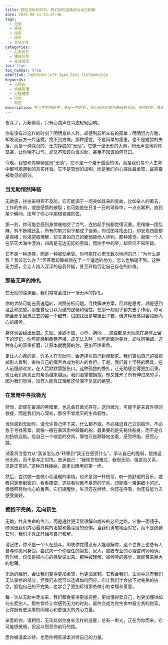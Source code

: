 ```yaml
---
title: 那些无助的时刻，我们如何温柔地与自己和解
date: 2025-08-11 22:17:40
tags:
  - 无助
  - 情绪
  - 治愈
  - 成长
  - 自我关怀
categories:
  - 心灵成长
  - 情感疗愈
  - 生活感悟
toc: true
toc_number: true
abbrlink: 7a8b9c0d-1e2f-3g4h-5i6j-7k8l9m0n1o2p
keywords:
  - 无助感
  - 情绪管理
  - 心理健康
  - 困境
  - 希望
description: 在人生的旅途中，总有一些时刻，我们会感到前所未有的无助。那种感觉，像潮水般涌来，将我们淹没在深不见底的迷茫与疲惫之中。它不是软弱的代名词，而是生命对我们发出的温柔提醒。这篇文章，想与你一同走过那些无助的幽谷，去感受、去理解、去拥抱，最终找到那份属于自己的光亮与力量。
---
```


夜深了，万籁俱寂，只有心跳声在耳边轻轻回响。

你有没有过这样的时刻？明明身处人群，却感到前所未有的孤单；明明努力奔跑，却发现前方一片迷雾，找不到方向。那种感觉，不是简单的疲惫，也不是短暂的失落，而是一种深沉的、无力挣脱的“无助”。它像一张无形的大网，悄无声息地将你笼罩，让你喘不过气，却又不知该向谁求助，甚至不知该如何开口。

今晚，我想和你聊聊这份“无助”。它不是一个羞于启齿的词，而是我们每个人生命中都可能遇到的真实体验。它不是软弱的证明，而是我们内心深处最柔软、最需要被看见的部分。

### 当无助悄然降临

无助感，往往来得猝不及防。它可能源于一场突如其来的变故，比如亲人的离去，工作的失利，或是感情的破裂；也可能是在日复一日的琐碎中，一点点累积，直到某个瞬间，压垮了你心中那根紧绷的弦。

那一刻，你可能会感到身体被抽空了力气，连抬起手指都觉得沉重。思绪像一团乱麻，剪不断理还乱，所有的努力似乎都成了徒劳。你试图寻找出口，却发现四面都是高墙；你渴望被理解，却又害怕自己的脆弱被他人评判。那种感觉，就像一个人在茫茫大海中漂泊，四周是无边无际的黑暗，而你手中的桨，却早已不知所踪。

它不是一种选择，而是一种被动承受。你可能在心里无数次地问自己：“为什么是我？我该怎么办？”但答案却像被锁在了一个遥远的地方，怎么也触碰不到。这种无力感，会让人陷入深深的自我怀疑，甚至开始否定自己存在的价值。

### 那些无声的挣扎

在无助的深渊里，我们常常会进行一场无声的挣扎。

你的大脑可能在高速运转，试图分析问题，寻找解决方案，但越是思考，越是感到混乱和绝望。那些曾经引以为傲的逻辑和理性，在那一刻似乎都失去了作用。你可能会反复回想过去的每一个细节，试图找出是哪里出了错，但这种反刍只会加剧内心的痛苦。

身体也会给出反应。失眠、食欲不振、心悸、胸闷……这些都是无助感在身体上留下的印记。你可能感到疲惫不堪，却无法入睡；你可能面对美食，却味同嚼蜡。这种身心的双重折磨，让原本就脆弱的你，更加不堪重负。

更让人心疼的是，许多人在无助时，会选择将自己封闭起来。我们害怕自己的狼狈被别人看到，害怕自己的痛苦会成为别人的负担。于是，我们戴上坚强的面具，在人前强颜欢笑，在人后默默舔舐伤口。这种孤独的挣扎，让无助感变得更加沉重，也让我们离真正的帮助越来越远。我们渴望被拥抱，却又推开了所有伸过来的手，因为我们觉得，没有人能真正理解这份深不见底的绝望。

### 在黑暗中寻找微光

然而，即使在最深的黑暗里，也总会有微光存在。这份微光，可能不是来自外界的救援，而是我们内心深处，那份不曾熄灭的生命韧性。

当你感到无助时，请允许自己停下来，什么都不做。不必强迫自己立刻振作，不必急于寻找答案。就像一艘在暴风雨中颠簸的船，最重要的是先稳住船身，而不是立刻扬帆远航。给自己一个喘息的空间，哪怕只是静静地坐着，感受呼吸，感受心跳。

试着将注意力从“我该怎么办”转移到“我正在感受什么”。承认自己的脆弱，接纳这份无助，而不是与之对抗。告诉自己：“我现在很难过，我很无助，但这没关系，这是正常的。”这种自我接纳，是走出困境的第一步。

然后，尝试做一些微小而温暖的事情。也许是泡一杯热茶，听一首舒缓的音乐，或者只是走到窗边，看看夜空。这些看似微不足道的举动，却能像一束束细小的光，慢慢照亮你内心的角落。它们提醒你，生活还在继续，你还在呼吸，你还有能力去感受美好。

### 拥抱不完美，走向新生

无助，并非生命的终点，而是通往更深层理解和成长的必经之路。它像一面镜子，映照出我们内心最真实的渴望和最深层的恐惧。当我们勇敢地面对它，而不是逃避它时，我们才真正开始与自己和解。

请记住，你不是一个人在战斗。即使你觉得没有人能理解你，这个世界上也总有人曾与你感同身受。尝试向一个你信任的朋友、家人，或者专业的心理咨询师倾诉。有时候，仅仅是把内心的感受说出来，那种被理解、被倾听的感觉，就能带来巨大的慰藉。

无助的经历，会让我们变得更加柔软，也更加坚韧。它教会我们，生命中总有我们无法掌控的部分，但我们永远可以选择如何回应。它让我们学会放下对完美的执念，拥抱自己的不完美，也学会了更加珍惜那些微小的幸福和善意。

每一次从无助中走出来，我们都会变得更加完整，更加懂得爱自己，也更加懂得如何去爱别人。那些曾经让你感到无力的时刻，最终会成为你生命中最宝贵的财富，让你拥有更深厚的同理心和更强大的内心力量。

亲爱的你，请相信，无论此刻你身处怎样的迷雾，总有一束光，正在为你而来。它可能很微弱，但足以照亮你前行的路。

愿你被温柔以待，也愿你拥有温柔对待自己的力量。